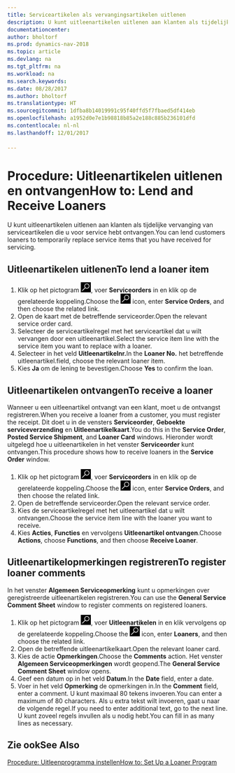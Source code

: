 ```yaml
---
title: Serviceartikelen als vervangingsartikelen uitlenen
description: U kunt uitleenartikelen uitlenen aan klanten als tijdelijke vervanging van serviceartikelen die u voor service hebt ontvangen.
documentationcenter: 
author: bholtorf
ms.prod: dynamics-nav-2018
ms.topic: article
ms.devlang: na
ms.tgt_pltfrm: na
ms.workload: na
ms.search.keywords: 
ms.date: 08/28/2017
ms.author: bholtorf
ms.translationtype: HT
ms.sourcegitcommit: 1dfba8b14019991c95f40ffd5f7fbaed5df414eb
ms.openlocfilehash: a1952d0e7e1b98818b85a2e188c885b236101dfd
ms.contentlocale: nl-nl
ms.lasthandoff: 12/01/2017

---
```

# <a name="how-to-lend-and-receive-loaners"></a><span data-ttu-id="1d3d9-103">Procedure: Uitleenartikelen uitlenen en ontvangen</span><span class="sxs-lookup"><span data-stu-id="1d3d9-103">How to: Lend and Receive Loaners</span></span>
<span data-ttu-id="1d3d9-104">U kunt uitleenartikelen uitlenen aan klanten als tijdelijke vervanging van serviceartikelen die u voor service hebt ontvangen.</span><span class="sxs-lookup"><span data-stu-id="1d3d9-104">You can lend customers loaners to temporarily replace service items that you have received for servicing.</span></span>  
  
## <a name="to-lend-a-loaner-item"></a><span data-ttu-id="1d3d9-105">Uitleenartikelen uitlenen</span><span class="sxs-lookup"><span data-stu-id="1d3d9-105">To lend a loaner item</span></span>    
1. <span data-ttu-id="1d3d9-106">Klik op het pictogram ![Zoeken naar pagina of rapport](media/ui-search/search_small.png "pictogram Zoeken naar pagina of rapport"), voer **Serviceorders** in en klik op de gerelateerde koppeling.</span><span class="sxs-lookup"><span data-stu-id="1d3d9-106">Choose the ![Search for Page or Report](media/ui-search/search_small.png "Search for Page or Report icon") icon, enter **Service Orders**, and then choose the related link.</span></span>  
2. <span data-ttu-id="1d3d9-107">Open de kaart met de betreffende serviceorder.</span><span class="sxs-lookup"><span data-stu-id="1d3d9-107">Open the relevant service order card.</span></span>  
3. <span data-ttu-id="1d3d9-108">Selecteer de serviceartikelregel met het serviceartikel dat u wilt vervangen door een uitleenartikel.</span><span class="sxs-lookup"><span data-stu-id="1d3d9-108">Select the service item line with the service item you want to replace with a loaner.</span></span>  
4. <span data-ttu-id="1d3d9-109">Selecteer in het veld **Uitleenartikelnr.**</span><span class="sxs-lookup"><span data-stu-id="1d3d9-109">In the **Loaner No.**</span></span> <span data-ttu-id="1d3d9-110">het betreffende uitleenartikel.</span><span class="sxs-lookup"><span data-stu-id="1d3d9-110">field, choose the relevant loaner item.</span></span>  
5. <span data-ttu-id="1d3d9-111">Kies **Ja** om de lening te bevestigen.</span><span class="sxs-lookup"><span data-stu-id="1d3d9-111">Choose **Yes** to confirm the loan.</span></span>  

## <a name="to-receive-a-loaner"></a><span data-ttu-id="1d3d9-112">Uitleenartikelen ontvangen</span><span class="sxs-lookup"><span data-stu-id="1d3d9-112">To receive a loaner</span></span>  
<span data-ttu-id="1d3d9-113">Wanneer u een uitleenartikel ontvangt van een klant, moet u de ontvangst registreren.</span><span class="sxs-lookup"><span data-stu-id="1d3d9-113">When you receive a loaner from a customer, you must register the receipt.</span></span> <span data-ttu-id="1d3d9-114">Dit doet u in de vensters **Serviceorder**, **Geboekte serviceverzending** en **Uitleenartikelkaart**.</span><span class="sxs-lookup"><span data-stu-id="1d3d9-114">You do this in the **Service Order**, **Posted Service Shipment**, and **Loaner Card** windows.</span></span> <span data-ttu-id="1d3d9-115">Hieronder wordt uitgelegd hoe u uitleenartikelen in het venster **Serviceorder** kunt ontvangen.</span><span class="sxs-lookup"><span data-stu-id="1d3d9-115">This procedure shows how to receive loaners in the **Service Order** window.</span></span>  
  
1. <span data-ttu-id="1d3d9-116">Klik op het pictogram ![Zoeken naar pagina of rapport](media/ui-search/search_small.png "pictogram Zoeken naar pagina of rapport"), voer **Serviceorders** in en klik op de gerelateerde koppeling.</span><span class="sxs-lookup"><span data-stu-id="1d3d9-116">Choose the ![Search for Page or Report](media/ui-search/search_small.png "Search for Page or Report icon") icon, enter **Service Orders**, and then choose the related link.</span></span>  
2. <span data-ttu-id="1d3d9-117">Open de betreffende serviceorder.</span><span class="sxs-lookup"><span data-stu-id="1d3d9-117">Open the relevant service order.</span></span>  
3. <span data-ttu-id="1d3d9-118">Kies de serviceartikelregel met het uitleenartikel dat u wilt ontvangen.</span><span class="sxs-lookup"><span data-stu-id="1d3d9-118">Choose the service item line with the loaner you want to receive.</span></span>  
4. <span data-ttu-id="1d3d9-119">Kies **Acties**, **Functies** en vervolgens **Uitleenartikel ontvangen**.</span><span class="sxs-lookup"><span data-stu-id="1d3d9-119">Choose **Actions**, choose **Functions**, and then choose **Receive Loaner**.</span></span>  

## <a name="to-register-loaner-comments"></a><span data-ttu-id="1d3d9-120">Uitleenartikelopmerkingen registreren</span><span class="sxs-lookup"><span data-stu-id="1d3d9-120">To register loaner comments</span></span>  
<span data-ttu-id="1d3d9-121">In het venster **Algemeen Serviceopmerking** kunt u opmerkingen over geregistreerde uitleenartikelen registreren.</span><span class="sxs-lookup"><span data-stu-id="1d3d9-121">You can use the **General Service Comment Sheet** window to register comments on registered loaners.</span></span>  
  
1. <span data-ttu-id="1d3d9-122">Klik op het pictogram ![Zoeken naar pagina of rapport](media/ui-search/search_small.png "pictogram Zoeken naar pagina of rapport"), voer **Uitleenartikelen** in en klik vervolgens op de gerelateerde koppeling.</span><span class="sxs-lookup"><span data-stu-id="1d3d9-122">Choose the ![Search for Page or Report](media/ui-search/search_small.png "Search for Page or Report icon") icon, enter **Loaners**, and then choose the related link.</span></span>  
2. <span data-ttu-id="1d3d9-123">Open de betreffende uitleenartikelkaart.</span><span class="sxs-lookup"><span data-stu-id="1d3d9-123">Open the relevant loaner card.</span></span>  
3. <span data-ttu-id="1d3d9-124">Kies de actie **Opmerkingen**.</span><span class="sxs-lookup"><span data-stu-id="1d3d9-124">Choose the **Comments** action.</span></span> <span data-ttu-id="1d3d9-125">Het venster **Algemeen Serviceopmerkingen** wordt geopend.</span><span class="sxs-lookup"><span data-stu-id="1d3d9-125">The **General Service Comment Sheet** window opens.</span></span>  
4. <span data-ttu-id="1d3d9-126">Geef een datum op in het veld **Datum**.</span><span class="sxs-lookup"><span data-stu-id="1d3d9-126">In the **Date** field, enter a date.</span></span>  
5. <span data-ttu-id="1d3d9-127">Voer in het veld **Opmerking** de opmerkingen in.</span><span class="sxs-lookup"><span data-stu-id="1d3d9-127">In the **Comment** field, enter a comment.</span></span> <span data-ttu-id="1d3d9-128">U kunt maximaal 80 tekens invoeren.</span><span class="sxs-lookup"><span data-stu-id="1d3d9-128">You can enter a maximum of 80 characters.</span></span> <span data-ttu-id="1d3d9-129">Als u extra tekst wilt invoeren, gaat u naar de volgende regel.</span><span class="sxs-lookup"><span data-stu-id="1d3d9-129">If you need to enter additional text, go to the next line.</span></span> <span data-ttu-id="1d3d9-130">U kunt zoveel regels invullen als u nodig hebt.</span><span class="sxs-lookup"><span data-stu-id="1d3d9-130">You can fill in as many lines as necessary.</span></span>  
  
## <a name="see-also"></a><span data-ttu-id="1d3d9-131">Zie ook</span><span class="sxs-lookup"><span data-stu-id="1d3d9-131">See Also</span></span>  
[<span data-ttu-id="1d3d9-132">Procedure: Uitleenprogramma instellen</span><span class="sxs-lookup"><span data-stu-id="1d3d9-132">How to: Set Up a Loaner Program</span></span>](service-how-setup-loaner-program.md)   

